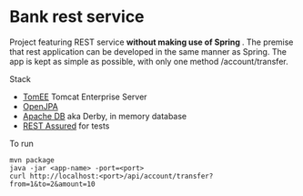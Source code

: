 # Bank rest service
Project featuring REST service <strong> without making use of Spring </strong>.
The premise that rest application can be developed in the same manner as Spring.
The app is kept as simple as possible, with only one method /account/transfer.

Stack
* [TomEE](http://tomee.apache.org/) Tomcat Enterprise Server
* [OpenJPA](http://openjpa.apache.org/)
* [Apache DB](https://db.apache.org) aka Derby, in memory database
* [REST Assured](http://rest-assured.io) for tests

To run
```
mvn package 
java -jar <app-name> -port=<port>
curl http://localhost:<port>/api/account/transfer?from=1&to=2&amount=10
```

